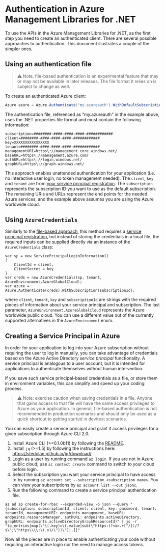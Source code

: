 # Authentication in Azure Management Libraries for .NET

To use the APIs in the Azure Management Libraries for .NET, as the first step you need to 
create an authenticated client. There are several possible approaches to authentication. This document illustrates a couple of the simpler ones.

## Using an authentication file

> :warning: Note, file-based authentication is an experimental feature that may or may not be available in later releases. The file format it relies on is subject to change as well.

To create an authenticated Azure client:

```csharp
Azure azure = Azure.Authenticate("my.azureauth").WithDefaultSubscription();
```

The authentication file, referenced as "my.azureauth" in the example above, uses the .NET properties file format and must contain the following information:
```
subscription=########-####-####-####-############
client=########-####-####-####-############
key=XXXXXXXXXXXXXXXX
tenant=########-####-####-####-############
managementURI=https\://management.core.windows.net/
baseURL=https\://management.azure.com/
authURL=https\://login.windows.net/
graphURL=https\://graph.windows.net/
```

This approach enables unattended authentication for your application (i.e. no interactive user login, no token management needed). The `client`, `key` and `tenant` are from [your service principal registration](#creating-a-service-principal-in-azure). The `subscription` represents the subscription ID you want to use as the default subscription. The remaining URIs and URLs represent the end points for the needed Azure services, and the example above assumes you are using the Azure worldwide cloud.

## Using `AzureCredentials`

Similarly to the [file-based approach](#using-an-authentication-file), this method requires a [service principal registration](#creating-a-service-principal-in-azure), but instead of storing the credentials in a local file, the required inputs can be supplied directly via an instance of the `AzureCredentials` class:

```
var sp = new ServicePrincipalLoginInformation()
{
    ClientId = client,
    ClientSecret = key
}
var creds = new AzureCredentials(sp, tenant, AzureEnvironment.AzureGlobalCloud);
var azure = Azure.Authenticate(creds).WithSubscription(subscriptionId);
```

where `client`, `tenant`, `key` and `subscriptionId` are strings with the required pieces of information about your service principal and subscription. The last parameter, `AzureEnvironment.AzureGlobalCloud` represents the Azure worldwide public cloud. You can use a different value out of the currently supported alternatives in the `AzureEnvironment` enum.

## Creating a Service Principal in Azure

In order for your application to log into your Azure subscription without requiring the user to log in manually, you can take advantage of credentials based on the Azure Active Directory *service principal* functionality. A service principal is analogous to a user account, but it is intended for applications to authenticate themselves without human intervention.

If you save such service principal-based credentials as a file, or store them in environment variables, this can simplify and speed up your coding process.

>:warning: Note: exercise caution when saving credentials in a file. Anyone that gains access to that file will have the same access privileges to Azure as your application. In general, file-based authentication is not recommended in production scenarios and should only be used as a quick shortcut to getting started in dev/test scenarios.

You can easily create a service principal and grant it access privileges for a given subscription through Azure CLI 2.0.

1. Install Azure CLI (>=0.1.0b11) by following the [README](https://github.com/Azure/azure-cli/blob/master/README.rst).
1. Install `jq` (>=1.5) by following the instructions here: https://stedolan.github.io/jq/download/.
1. Login as a user by running command `az login`. If you are not in Azure public cloud, use `az context create` command to switch to your cloud before login.
1. Select the subscription you want your service principal to have access to by running `az account set --subscription <subscription name>`. You can view your subscriptions by `az account list --out jsonc`.
1. Run the following command to create a service principal authentication file.

```
az ad sp create-for-rbac --expanded-view -o json --query "{subscription: subscriptionId, client: client, key: password, tenant: tenantId, managementURI: endpoints.management, baseURL: endpoints.resourceManager, authURL: endpoints.activeDirectory, graphURL: endpoints.activeDirectoryGraphResourceId}" | jq -r "to_entries|map(\"\(.key)=\(.value|sub(\"https:(?<x>.+[^/])/?$\";\"https\\\\:\(.x)/\"))\")|.[]"
```

Now all the pieces are in place to enable authenticating your code without requiring an interactive login nor the need to manage access tokens.

